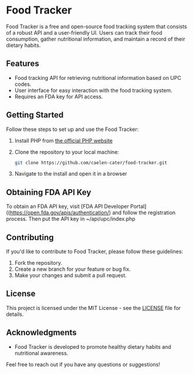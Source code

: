 # Food Tracker

Food Tracker is a free and open-source food tracking system that consists of a robust API and a user-friendly UI. Users can track their food consumption, gather nutritional information, and maintain a record of their dietary habits.

## Features

- Food tracking API for retrieving nutritional information based on UPC codes.
- User interface for easy interaction with the food tracking system.
- Requires an FDA key for API access.

## Getting Started

Follow these steps to set up and use the Food Tracker:

1. Install PHP from [the official PHP website](https://php.net)

3. Clone the repository to your local machine:

   ```bash
   git clone https://github.com/caelen-cater/food-tracker.git
   ```

2. Navigate to the install and open it in a browser

## Obtaining FDA API Key

To obtain an FDA API key, visit [FDA API Developer Portal]((https://open.fda.gov/apis/authentication/) and follow the registration process.
Then put the API key in ~/api/upc/index.php

## Contributing

If you'd like to contribute to Food Tracker, please follow these guidelines:

1. Fork the repository.
2. Create a new branch for your feature or bug fix.
3. Make your changes and submit a pull request.

## License

This project is licensed under the MIT License - see the [LICENSE](LICENSE) file for details.

## Acknowledgments

- Food Tracker is developed to promote healthy dietary habits and nutritional awareness.

Feel free to reach out if you have any questions or suggestions!
